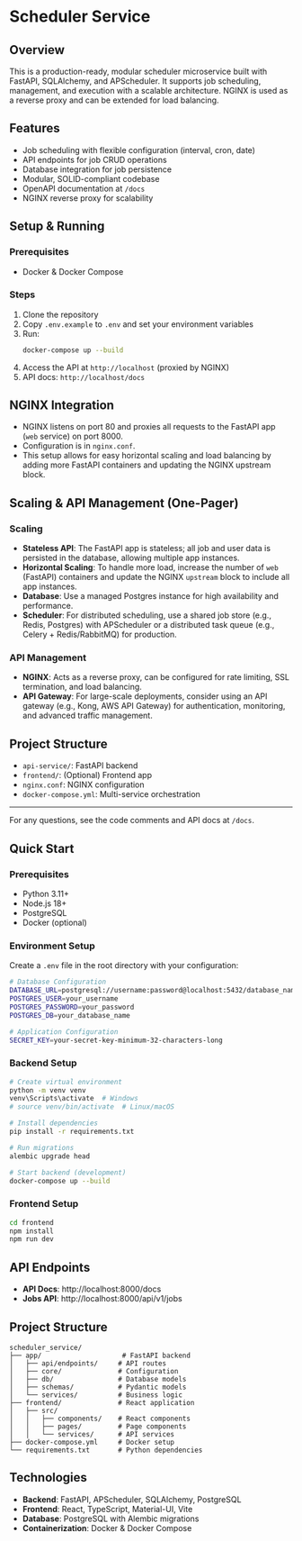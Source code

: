 # Scheduler Service

## Overview
This is a production-ready, modular scheduler microservice built with FastAPI, SQLAlchemy, and APScheduler. It supports job scheduling, management, and execution with a scalable architecture. NGINX is used as a reverse proxy and can be extended for load balancing.

## Features
- Job scheduling with flexible configuration (interval, cron, date)
- API endpoints for job CRUD operations
- Database integration for job persistence
- Modular, SOLID-compliant codebase
- OpenAPI documentation at `/docs`
- NGINX reverse proxy for scalability

## Setup & Running

### Prerequisites
- Docker & Docker Compose

### Steps
1. Clone the repository
2. Copy `.env.example` to `.env` and set your environment variables
3. Run:
   ```sh
   docker-compose up --build
   ```
4. Access the API at `http://localhost` (proxied by NGINX)
5. API docs: `http://localhost/docs`

## NGINX Integration
- NGINX listens on port 80 and proxies all requests to the FastAPI app (`web` service) on port 8000.
- Configuration is in `nginx.conf`.
- This setup allows for easy horizontal scaling and load balancing by adding more FastAPI containers and updating the NGINX upstream block.

## Scaling & API Management (One-Pager)

### Scaling
- **Stateless API**: The FastAPI app is stateless; all job and user data is persisted in the database, allowing multiple app instances.
- **Horizontal Scaling**: To handle more load, increase the number of `web` (FastAPI) containers and update the NGINX `upstream` block to include all app instances.
- **Database**: Use a managed Postgres instance for high availability and performance.
- **Scheduler**: For distributed scheduling, use a shared job store (e.g., Redis, Postgres) with APScheduler or a distributed task queue (e.g., Celery + Redis/RabbitMQ) for production.

### API Management
- **NGINX**: Acts as a reverse proxy, can be configured for rate limiting, SSL termination, and load balancing.
- **API Gateway**: For large-scale deployments, consider using an API gateway (e.g., Kong, AWS API Gateway) for authentication, monitoring, and advanced traffic management.

## Project Structure
- `api-service/`: FastAPI backend
- `frontend/`: (Optional) Frontend app
- `nginx.conf`: NGINX configuration
- `docker-compose.yml`: Multi-service orchestration

---
For any questions, see the code comments and API docs at `/docs`.

## Quick Start

### Prerequisites
- Python 3.11+
- Node.js 18+
- PostgreSQL
- Docker (optional)

### Environment Setup

Create a `.env` file in the root directory with your configuration:

```bash
# Database Configuration
DATABASE_URL=postgresql://username:password@localhost:5432/database_name
POSTGRES_USER=your_username
POSTGRES_PASSWORD=your_password
POSTGRES_DB=your_database_name

# Application Configuration
SECRET_KEY=your-secret-key-minimum-32-characters-long
```

### Backend Setup

```bash
# Create virtual environment
python -m venv venv
venv\Scripts\activate  # Windows
# source venv/bin/activate  # Linux/macOS

# Install dependencies
pip install -r requirements.txt

# Run migrations
alembic upgrade head

# Start backend (development)
docker-compose up --build
```

### Frontend Setup

```bash
cd frontend
npm install
npm run dev
```


## API Endpoints

- **API Docs**: http://localhost:8000/docs
- **Jobs API**: http://localhost:8000/api/v1/jobs

## Project Structure

```
scheduler_service/
├── app/                    # FastAPI backend
│   ├── api/endpoints/     # API routes
│   ├── core/              # Configuration
│   ├── db/                # Database models
│   ├── schemas/           # Pydantic models
│   └── services/          # Business logic
├── frontend/              # React application
│   ├── src/
│   │   ├── components/    # React components
│   │   ├── pages/         # Page components
│   │   └── services/      # API services
├── docker-compose.yml     # Docker setup
└── requirements.txt       # Python dependencies
```

## Technologies

- **Backend**: FastAPI, APScheduler, SQLAlchemy, PostgreSQL
- **Frontend**: React, TypeScript, Material-UI, Vite
- **Database**: PostgreSQL with Alembic migrations
- **Containerization**: Docker & Docker Compose 